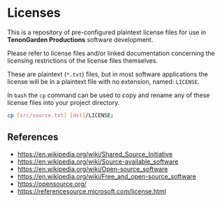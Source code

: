 # Licenses

This is a repository of pre-configured plaintext license files for use in __TenonGarden Productions__ software development.

Please refer to license files and/or linked documentation concerning the licensing restrictions of the license files themselves.

These are plaintext (`*.txt`) files, but in most software applications the license will be in a plaintext file with no extension, named: `LICENSE`.

In `bash` the `cp` command can be used to copy and rename any of these license files into your project directory.

```bash
cp [src/source.txt] [dst]/LICENSE;
```

## References

- <https://en.wikipedia.org/wiki/Shared_Source_Initiative>
- <https://en.wikipedia.org/wiki/Source-available_software>
- <https://en.wikipedia.org/wiki/Open-source_software>
- <https://en.wikipedia.org/wiki/Free_and_open-source_software>
- <https://opensource.org/>
- <https://referencesource.microsoft.com/license.html>

